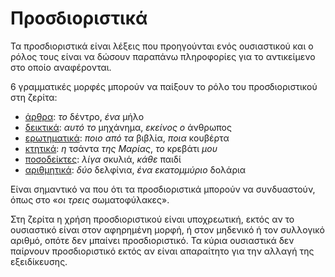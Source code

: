 # Προσδιοριστικά

Τα προσδιοριστικά είναι λέξεις που προηγούνται ενός ουσιαστικού και ο ρόλος τους είναι να δώσουν παραπάνω πληροφορίες για το αντικείμενο στο οποίο αναφέρονται.

6 γραμματικές μορφές μπορούν να παίξουν το ρόλο του προσδιοριστικού στη ζερίτα:

- [άρθρα][article]: _το_ δέντρο, _ένα_ μήλο
- [δεικτικά][demonstrative determiner]: _αυτό το_ μηχάνημα, _εκείνος ο_ άνθρωπος
- [ερωτηματικά][interrogative determiner]: _ποιο από τα_ βιβλία, _ποια_ κουβέρτα
- [κτητικά][possessive]: _η_ τσάντα _της Μαρίας_, _το_ κρεβάτι _μου_
- [ποσοδείκτες][quantifier]: _λίγα_ σκυλιά, _κάθε_ παιδί
- [αριθμητικά][numeral]: _δύο_ δελφίνια, _ένα εκατομμύριο_ δολάρια

Είναι σημαντικό να που ότι τα προσδιοριστικά μπορούν να συνδυαστούν, όπως στο «_οι τρεις_ σωματοφύλακες».

Στη ζερίτα η χρήση προσδιοριστικού είναι υποχρεωτική, εκτός αν το ουσιαστικό είναι στον αφηρημένη μορφή, ή στον μηδενικό ή τον συλλογικό αριθμό, οπότε δεν μπαίνει προσδιοριστικό.
Τα κύρια ουσιαστικά δεν παίρνουν προσδιοριστικό εκτός αν είναι απαραίτητο για την αλλαγή της εξειδίκευσης.

[article]: ./articles.md
[demonstrative determiner]: ./demonstratives.md
[interrogative determiner]: ../questions/interrogatives.md
[possessive]: ./possessives.md
[quantifier]: ./quantifiers.md
[numeral]: ./numerals.md
